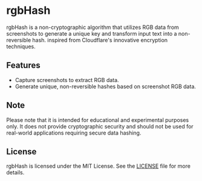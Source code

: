 # rgbHash
rgbHash is a non-cryptographic algorithm that utilizes RGB data from screenshots to generate a unique key and transform input text into a non-reversible hash. inspired from Cloudflare's innovative encryption techniques.


## Features
- Capture screenshots to extract RGB data.
- Generate unique, non-reversible hashes based on screenshot RGB data.


## Note
Please note that it is intended for educational and experimental purposes only. It does not provide cryptographic security and should not be used for real-world applications requiring secure data hashing.


## License
rgbHash is licensed under the MIT License. See the [LICENSE](LICENSE) file for more details.
